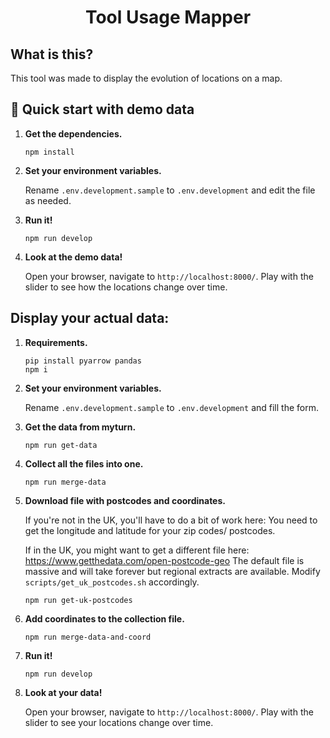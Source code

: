 <h1 align="center">
  Tool Usage Mapper
</h1>

## What is this?

This tool was made to display the evolution of locations on a map.

## 🚀 Quick start with demo data

1.  **Get the dependencies.**

    ```shell
    npm install
    ```

1.  **Set your environment variables.**

    Rename `.env.development.sample` to `.env.development` and edit the file as needed.

1.  **Run it!**

    ```shell
    npm run develop
    ```

1.  **Look at the demo data!**

    Open your browser, navigate to `http://localhost:8000/`.
    Play with the slider to see how the locations change over time.

## Display your actual data:

1.  **Requirements.**

    ```shell
    pip install pyarrow pandas
    npm i
    ```

1.  **Set your environment variables.**

    Rename `.env.development.sample` to `.env.development` and fill the form.

1.  **Get the data from myturn.**

    ```shell
    npm run get-data
    ```

1.  **Collect all the files into one.**

    ```shell
    npm run merge-data
    ```

1.  **Download file with postcodes and coordinates.**

    If you're not in the UK, you'll have to do a bit of work here:
    You need to get the longitude and latitude for your zip codes/ postcodes.

    If in the UK, you might want to get a different file here: https://www.getthedata.com/open-postcode-geo
    The default file is massive and will take forever but regional extracts are available.
    Modify `scripts/get_uk_postcodes.sh` accordingly.

    ```shell
    npm run get-uk-postcodes
    ```

1.  **Add coordinates to the collection file.**

    ```shell
    npm run merge-data-and-coord
    ```

1.  **Run it!**

    ```shell
    npm run develop
    ```

1.  **Look at your data!**

    Open your browser, navigate to `http://localhost:8000/`.
    Play with the slider to see your locations change over time.
